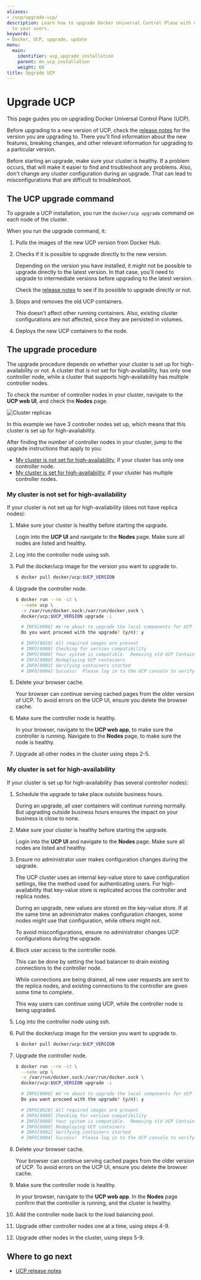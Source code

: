 ```yaml
---
aliases:
- /ucp/upgrade-ucp/
description: Learn how to upgrade Docker Universal Control Plane with minimal impact
  to your users.
keywords:
- Docker, UCP, upgrade, update
menu:
  main:
    identifier: ucp_upgrade_installation
    parent: mn_ucp_installation
    weight: 60
title: Upgrade UCP
---
```



# Upgrade UCP

This page guides you on upgrading Docker Universal Control Plane (UCP).

Before upgrading to a new version of UCP, check the
[release notes](../release_notes.md) for the version you are upgrading to.
There you'll find information about the new features, breaking changes, and
other relevant information for upgrading to a particular version.

Before starting an upgrade, make sure your cluster is healthy. If a problem
occurs, that will make it easier to find and troubleshoot any problems.
Also, don't change any cluster configuration during an upgrade. That can lead
to misconfigurations that are difficult to troubleshoot.

## The UCP upgrade command

To upgrade a UCP installation, you run the `docker/ucp upgrade` command on
each node of the cluster.

When you run the upgrade command, it:

1. Pulls the images of the new UCP version from Docker Hub.
2. Checks if it is possible to upgrade directly to the new version.

    Depending on the version you have installed, it might not be possible
    to upgrade directly to the latest version. In that case, you'll need
    to upgrade to intermediate versions before upgrading to the latest version.

    Check the [release notes](../release_notes.md) to see if its possible to
    upgrade directly or not.

3. Stops and removes the old UCP containers.

    This doesn't affect other running containers. Also, existing cluster
    configurations are not affected, since they are persisted in volumes.

4. Deploys the new UCP containers to the node.


## The upgrade procedure

The upgrade procedure depends on whether your cluster is set up for
high-availability or not.
A cluster that is not set for high-availability, has only one controller node,
while a cluster that supports high-availability has multiple controller nodes.

To check the number of controller nodes in your cluster, navigate to the **UCP
web UI**, and check the **Nodes** page.

![Cluster replicas](../images/multiple-replicas.png)

In this example we have 3 controller nodes set up, which means that this
cluster is set up for high-availability.

After finding the number of controller nodes in your cluster, jump to the
upgrade instructions that apply to you:

* [My cluster is not set for high-availability](#my-cluster-is-not-set-for-high-availability),
if your cluster has only one controller node.
* [My cluster is set for high-availability](#my-cluster-is-set-for-high-availability),
if your cluster has multiple controller nodes.


### My cluster is not set for high-availability

If your cluster is not set up for high-availability (does not have
replica nodes):

1. Make sure your cluster is healthy before starting the upgrade.

    Login into the **UCP UI** and navigate to the **Nodes** page. Make sure
    all nodes are listed and healthy.

2. Log into the controller node using ssh.

3. Pull the docker/ucp image for the version you want to upgrade to.

    ```bash
    $ docker pull docker/ucp:$UCP_VERSION
    ```

4. Upgrade the controller node.

    ```bash
    $ docker run --rm -it \
      --name ucp \
      -v /var/run/docker.sock:/var/run/docker.sock \
      docker/ucp:$UCP_VERSION upgrade -i

      # INFO[0000] We're about to upgrade the local components for UCP ID: KRIJ:UEYA:AGTD:6BBO:AHS7:QSPA:ZFAM:X7KW:GNXR:4MWQ:UDPU:MRGR
      Do you want proceed with the upgrade? (y/n): y

      # INFO[0028] All required images are present
      # INFO[0000] Checking for version compatibility
      # INFO[0000] Your system is compatible.  Removing old UCP Containers while preserving data
      # INFO[0000] Redeploying UCP containers
      # INFO[0002] Verifying containers started
      # INFO[0004] Success!  Please log in to the UCP console to verify your system before proceeding to upgrade additional nodes.
    ```

5. Delete your browser cache.

    Your browser can continue serving cached pages from the older version of
    UCP. To avoid errors on the UCP UI, ensure you delete the browser cache.

6. Make sure the controller node is healthy.

    In your browser, navigate to the **UCP web app**, to make
    sure the controller is running. Navigate to the **Nodes** page,
    to make sure the node is healthy.

7. Upgrade all other nodes in the cluster using steps 2-5.

### My cluster is set for high-availability

If your cluster is set up for high-availability (has several controller nodes):

1. Schedule the upgrade to take place outside business hours.

    During an upgrade, all user containers will continue running normally. But
    upgrading outside business hours ensures the impact on your business
    is close to none.

2. Make sure your cluster is healthy before starting the upgrade.

    Login into the **UCP UI** and navigate to the **Nodes** page. Make sure all
    nodes are listed and healthy.

3. Ensure no administrator user makes configuration changes during the upgrade.

    The UCP cluster uses an internal key-value store to save configuration
    settings, like the method used for authenticating users. For
    high-availability that key-value store is replicated across the
    controller and replica nodes.

    During an upgrade, new values are stored on the key-value store. If at the
    same time an administrator makes configuration changes, some nodes might
    use that configuration, while others might not.

    To avoid misconfigurations, ensure no administrator changes UCP
    configurations during the upgrade.

4. Block user access to the controller node.

    This can be done by setting the load balancer to drain existing connections
    to the controller node.

    While connections are being drained, all new user requests are sent to the
    replica nodes, and existing connections to the controller are given some
    time to complete.

    This way users can continue using UCP, while the controller node is
    being upgraded.

5. Log into the controller node using ssh.

6. Pull the docker/ucp image for the version you want to upgrade to.

    ```bash
    $ docker pull docker/ucp:$UCP_VERSION
    ```

7. Upgrade the controller node.

    ```bash
    $ docker run --rm -it \
      --name ucp \
      -v /var/run/docker.sock:/var/run/docker.sock \
      docker/ucp:$UCP_VERSION upgrade -i

      # INFO[0000] We're about to upgrade the local components for UCP ID: KRIJ:UEYA:AGTD:6BBO:AHS7:QSPA:ZFAM:X7KW:GNXR:4MWQ:UDPU:MRGR
      Do you want proceed with the upgrade? (y/n): y

      # INFO[0028] All required images are present
      # INFO[0000] Checking for version compatibility
      # INFO[0000] Your system is compatible.  Removing old UCP Containers while preserving data
      # INFO[0000] Redeploying UCP containers
      # INFO[0002] Verifying containers started
      # INFO[0004] Success!  Please log in to the UCP console to verify your system before proceeding to upgrade additional nodes.
    ```

8. Delete your browser cache.

    Your browser can continue serving cached pages from the older version of
    UCP. To avoid errors on the UCP UI, ensure you delete the browser cache.

9. Make sure the controller node is healthy.

    In your browser, navigate to the **UCP web app**. In the **Nodes** page
    confirm that the controller is running, and the cluster is healthy.

10. Add the controller node back to the load balancing pool.

11. Upgrade other controller nodes one at a time, using steps 4-9.

12. Upgrade other nodes in the cluster, using steps 5-9.

## Where to go next

* [UCP release notes](../release_notes.md)
